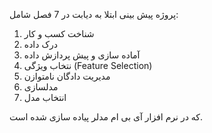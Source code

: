 پروژه پیش بینی ابتلا به دیابت در 7 فصل شامل:
1. شناخت کسب و کار
2. درک داده
3. آماده سازی و پیش پردازش داده
4. نتخاب ویژگی (Feature Selection)
5. مدیریت دادگان نامتوازن
6. مدلسازی
7. انتخاب مدل

که در نرم افزار آی بی ام مدلر پیاده سازی شده است.

